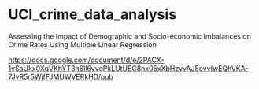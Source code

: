 # UCI_crime_data_analysis
Assessing the Impact of Demographic and Socio-economic Imbalances on Crime Rates Using Multiple Linear Regression

<https://docs.google.com/document/d/e/2PACX-1vSaUkx0XqVKhYT3h6ll6yvgPkLUtUEC8nx05xXbHzyvAJ5ovvIwEQhVKA-7JvR5r5WjfFJMUWVERkHD/pub>

